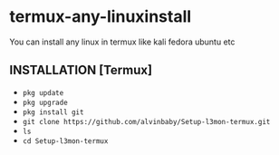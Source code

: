 # termux-any-linuxinstall
You can install any linux in termux like kali fedora ubuntu etc


## INSTALLATION [Termux]

* `pkg update`
* `pkg upgrade`
* `pkg install git`
* `git clone https://github.com/alvinbaby/Setup-l3mon-termux.git`
* `ls`
* `cd Setup-l3mon-termux`
